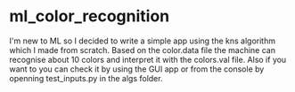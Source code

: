 # ml_color_recognition
I'm new to ML so I decided to write a simple app using the kns algorithm which I made from scratch. 
Based on the color.data file the machine can recognise about 10 colors and interpret it with the colors.val file. 
Also if you want to you can check it by using the 
GUI app or from the console by openning test_inputs.py in the algs folder.
